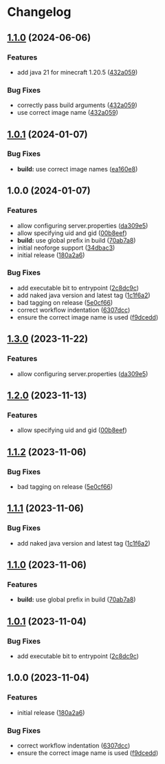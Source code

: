 # Changelog

## [1.1.0](https://github.com/AnthonyPorthouse/neoforge-server/compare/v1.0.1...v1.1.0) (2024-06-06)


### Features

* add java 21 for minecraft 1.20.5 ([432a059](https://github.com/AnthonyPorthouse/neoforge-server/commit/432a059dcb50397023436778732bdc7cf9b38b49))


### Bug Fixes

* correctly pass build arguments ([432a059](https://github.com/AnthonyPorthouse/neoforge-server/commit/432a059dcb50397023436778732bdc7cf9b38b49))
* use correct image name ([432a059](https://github.com/AnthonyPorthouse/neoforge-server/commit/432a059dcb50397023436778732bdc7cf9b38b49))

## [1.0.1](https://github.com/AnthonyPorthouse/neoforge-server/compare/v1.0.0...v1.0.1) (2024-01-07)


### Bug Fixes

* **build:** use correct image names ([ea160e8](https://github.com/AnthonyPorthouse/neoforge-server/commit/ea160e8c90494aa6561dbd2b5cfaa180d6526300))

## 1.0.0 (2024-01-07)


### Features

* allow configuring server.properties ([da309e5](https://github.com/AnthonyPorthouse/neoforge-server/commit/da309e5ce633cc3605a7279ccc9b419162002f04))
* allow specifying uid and gid ([00b8eef](https://github.com/AnthonyPorthouse/neoforge-server/commit/00b8eef16d25fea689e391fff0082da518b3f3c1))
* **build:** use global prefix in build ([70ab7a8](https://github.com/AnthonyPorthouse/neoforge-server/commit/70ab7a8d66ce84a03b6388d09ba9ab1852577272))
* initial neoforge support ([34dbac3](https://github.com/AnthonyPorthouse/neoforge-server/commit/34dbac3df689828dbff9ebd050ff5e3b9b2b4feb))
* initial release ([180a2a6](https://github.com/AnthonyPorthouse/neoforge-server/commit/180a2a690a41c8aa9ce19301fea4bb30c101f599))


### Bug Fixes

* add executable bit to entrypoint ([2c8dc9c](https://github.com/AnthonyPorthouse/neoforge-server/commit/2c8dc9ca9f1836a95ad192b8946bd4f0a507a839))
* add naked java version and latest tag ([1c1f6a2](https://github.com/AnthonyPorthouse/neoforge-server/commit/1c1f6a285497adbbbe585dd84b3a79dc217c6748))
* bad tagging on release ([5e0cf66](https://github.com/AnthonyPorthouse/neoforge-server/commit/5e0cf66d03382e5fb3e17ecd7601c1d251707081))
* correct workflow indentation ([6307dcc](https://github.com/AnthonyPorthouse/neoforge-server/commit/6307dcca74b131f2bef40b86a3538516b4a20b7b))
* ensure the correct image name is used ([f9dcedd](https://github.com/AnthonyPorthouse/neoforge-server/commit/f9dcedd7e7cf28283abbb50f24382d3ceb90ae40))

## [1.3.0](https://github.com/AnthonyPorthouse/minecraft-server/compare/v1.2.0...v1.3.0) (2023-11-22)


### Features

* allow configuring server.properties ([da309e5](https://github.com/AnthonyPorthouse/minecraft-server/commit/da309e5ce633cc3605a7279ccc9b419162002f04))

## [1.2.0](https://github.com/AnthonyPorthouse/minecraft-server/compare/v1.1.2...v1.2.0) (2023-11-13)


### Features

* allow specifying uid and gid ([00b8eef](https://github.com/AnthonyPorthouse/minecraft-server/commit/00b8eef16d25fea689e391fff0082da518b3f3c1))

## [1.1.2](https://github.com/AnthonyPorthouse/minecraft-server/compare/v1.1.1...v1.1.2) (2023-11-06)


### Bug Fixes

* bad tagging on release ([5e0cf66](https://github.com/AnthonyPorthouse/minecraft-server/commit/5e0cf66d03382e5fb3e17ecd7601c1d251707081))

## [1.1.1](https://github.com/AnthonyPorthouse/minecraft-server/compare/v1.1.0...v1.1.1) (2023-11-06)


### Bug Fixes

* add naked java version and latest tag ([1c1f6a2](https://github.com/AnthonyPorthouse/minecraft-server/commit/1c1f6a285497adbbbe585dd84b3a79dc217c6748))

## [1.1.0](https://github.com/AnthonyPorthouse/minecraft-server/compare/v1.0.1...v1.1.0) (2023-11-06)


### Features

* **build:** use global prefix in build ([70ab7a8](https://github.com/AnthonyPorthouse/minecraft-server/commit/70ab7a8d66ce84a03b6388d09ba9ab1852577272))

## [1.0.1](https://github.com/AnthonyPorthouse/minecraft-server/compare/v1.0.0...v1.0.1) (2023-11-04)


### Bug Fixes

* add executable bit to entrypoint ([2c8dc9c](https://github.com/AnthonyPorthouse/minecraft-server/commit/2c8dc9ca9f1836a95ad192b8946bd4f0a507a839))

## 1.0.0 (2023-11-04)


### Features

* initial release ([180a2a6](https://github.com/AnthonyPorthouse/minecraft-server/commit/180a2a690a41c8aa9ce19301fea4bb30c101f599))


### Bug Fixes

* correct workflow indentation ([6307dcc](https://github.com/AnthonyPorthouse/minecraft-server/commit/6307dcca74b131f2bef40b86a3538516b4a20b7b))
* ensure the correct image name is used ([f9dcedd](https://github.com/AnthonyPorthouse/minecraft-server/commit/f9dcedd7e7cf28283abbb50f24382d3ceb90ae40))
